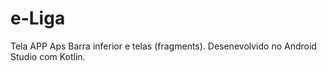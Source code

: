 # e-Liga
Tela APP Aps
Barra inferior e telas (fragments).
Desenevolvido no Android Studio com Kotlin.
